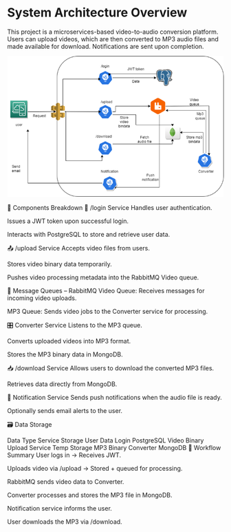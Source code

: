 # System Architecture Overview
This project is a microservices-based video-to-audio conversion platform. Users can upload videos, which are then converted to MP3 audio files and made available for download. Notifications are sent upon completion.

![pic](ProjectArchitecture.png)

🧩 Components Breakdown
🔐 /login Service
Handles user authentication.

Issues a JWT token upon successful login.

Interacts with PostgreSQL to store and retrieve user data.

📤 /upload Service
Accepts video files from users.

Stores video binary data temporarily.

Pushes video processing metadata into the RabbitMQ Video queue.

📨 Message Queues – RabbitMQ
Video Queue: Receives messages for incoming video uploads.

MP3 Queue: Sends video jobs to the Converter service for processing.

🎛️ Converter Service
Listens to the MP3 queue.

Converts uploaded videos into MP3 format.

Stores the MP3 binary data in MongoDB.

📥 /download Service
Allows users to download the converted MP3 files.

Retrieves data directly from MongoDB.

🔔 Notification Service
Sends push notifications when the audio file is ready.

Optionally sends email alerts to the user.

🗃️ Data Storage

Data Type	Service	Storage
User Data	Login	PostgreSQL
Video Binary	Upload Service	Temp Storage
MP3 Binary	Converter	MongoDB
🔄 Workflow Summary
User logs in → Receives JWT.

Uploads video via /upload → Stored + queued for processing.

RabbitMQ sends video data to Converter.

Converter processes and stores the MP3 file in MongoDB.

Notification service informs the user.

User downloads the MP3 via /download.

  

